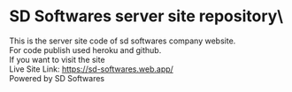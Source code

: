 # SD Softwares server site repository\
This is the server site code of sd softwares company website.\
For code publish used heroku and github.\
If you want to visit the site\
Live Site Link: https://sd-softwares.web.app/ \
Powered by SD Softwares
